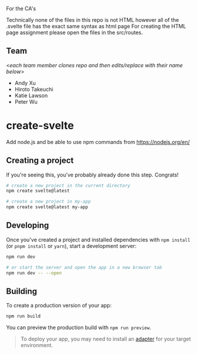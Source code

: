For the CA's

Technically none of the files in this repo is not HTML however all of the .svelte file has the exact same syntax as html page
For creating the HTML page assignment please open the files in the src/routes. 


## Team 
<_each team member clones repo and then edits/replace with their name below_>
- Andy Xu
- Hiroto Takeuchi
- Katie Lawson
- Peter Wu
# create-svelte
Add node.js
and be able to use npm commands
from https://nodejs.org/en/

## Creating a project

If you're seeing this, you've probably already done this step. Congrats!

```bash
# create a new project in the current directory
npm create svelte@latest

# create a new project in my-app
npm create svelte@latest my-app
```

## Developing

Once you've created a project and installed dependencies with `npm install` (or `pnpm install` or `yarn`), start a development server:

```bash
npm run dev

# or start the server and open the app in a new browser tab
npm run dev -- --open
```

## Building

To create a production version of your app:

```bash
npm run build
```

You can preview the production build with `npm run preview`.

> To deploy your app, you may need to install an [adapter](https://kit.svelte.dev/docs/adapters) for your target environment.
